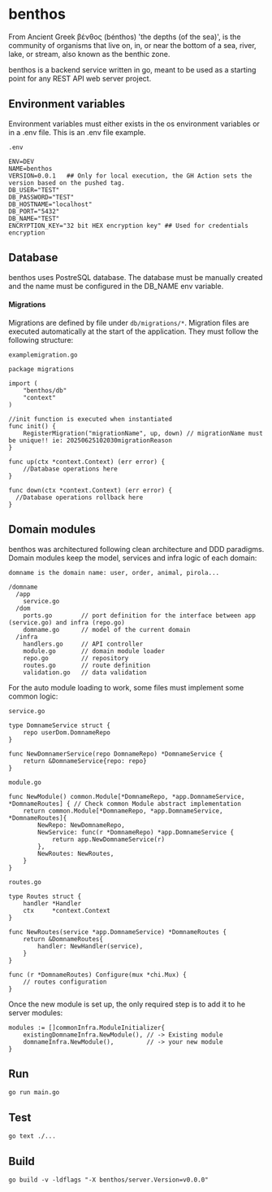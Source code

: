 # benthos
From Ancient Greek βένθος (bénthos) 'the depths (of the sea)', is the community of organisms that live on, in, or near the bottom of a sea, river, lake, or stream, also known as the benthic zone.

benthos is a backend service written in go, meant to be used as a starting point for any REST API web server project.

## Environment variables

Environment variables must either exists in the os environment variables or in a .env file. This is an .env file example. 

```
.env

ENV=DEV
NAME=benthos
VERSION=0.0.1   ## Only for local execution, the GH Action sets the version based on the pushed tag.
DB_USER="TEST"
DB_PASSWORD="TEST"
DB_HOSTNAME="localhost"
DB_PORT="5432"
DB_NAME="TEST"
ENCRYPTION_KEY="32 bit HEX encryption key" ## Used for credentials encryption
```

## Database

benthos uses PostreSQL database. The database must be manually created and the name must be configured in the DB_NAME env variable.

#### Migrations
Migrations are defined by file under `db/migrations/*`. Migration files are executed automatically at the start of the application. They must follow the following structure:
```
examplemigration.go

package migrations

import (
	"benthos/db"
	"context"
)

//init function is executed when instantiated
func init() {
	RegisterMigration("migrationName", up, down) // migrationName must be unique!! ie: 20250625102030migrationReason
}

func up(ctx *context.Context) (err error) {
	//Database operations here
}

func down(ctx *context.Context) (err error) {
  //Database operations rollback here
}
```
## Domain modules

benthos was architectured following clean architecture and DDD paradigms. Domain modules keep the model, services and infra logic of each domain:

`domname is the domain name: user, order, animal, pirola...`

```
/domname
  /app
    service.go
  /dom
    ports.go        // port definition for the interface between app (service.go) and infra (repo.go)
    domname.go      // model of the current domain
  /infra
    handlers.go     // API controller
    module.go       // domain module loader
    repo.go         // repository
    routes.go       // route definition
    validation.go   // data validation
```

For the auto module loading to work, some files must implement some common logic:
```
service.go

type DomnameService struct {
	repo userDom.DomnameRepo
}

func NewDomnamerService(repo DomnameRepo) *DomnameService {
	return &DomnameService{repo: repo}
}
```
```
module.go

func NewModule() common.Module[*DomnameRepo, *app.DomnameService, *DomnameRoutes] { // Check common Module abstract implementation
	return common.Module[*DomnameRepo, *app.DomnameService, *DomnameRoutes]{
		NewRepo: NewDomnameRepo,
		NewService: func(r *DomnameRepo) *app.DomnameService {
			return app.NewDomnameService(r)
		},
		NewRoutes: NewRoutes,
	}
}
```

```
routes.go

type Routes struct {
	handler *Handler
	ctx     *context.Context
}

func NewRoutes(service *app.DomnameService) *DomnameRoutes {
	return &DomnameRoutes{
		handler: NewHandler(service),
	}
}

func (r *DomnameRoutes) Configure(mux *chi.Mux) {
	// routes configuration
}
```

Once the new module is set up, the only required step is to add it to he server modules:

```
modules := []commonInfra.ModuleInitializer{
	existingDomnameInfra.NewModule(), // -> Existing module
	domnameInfra.NewModule(),         // -> your new module
}
```

## Run

```
go run main.go
```

## Test
```
go text ./...
```

## Build

```
go build -v -ldflags "-X benthos/server.Version=v0.0.0"
```
